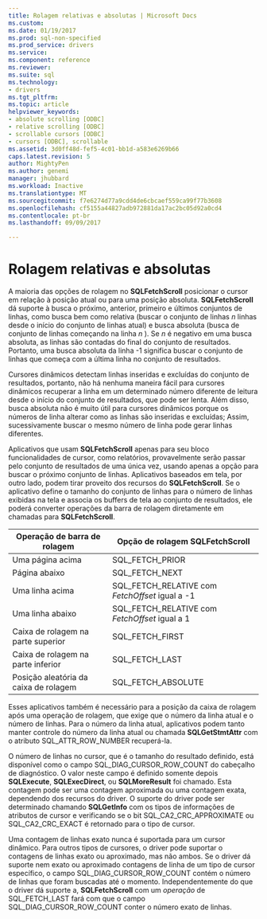 ```yaml
---
title: Rolagem relativas e absolutas | Microsoft Docs
ms.custom: 
ms.date: 01/19/2017
ms.prod: sql-non-specified
ms.prod_service: drivers
ms.service: 
ms.component: reference
ms.reviewer: 
ms.suite: sql
ms.technology:
- drivers
ms.tgt_pltfrm: 
ms.topic: article
helpviewer_keywords:
- absolute scrolling [ODBC]
- relative scrolling [ODBC]
- scrollable cursors [ODBC]
- cursors [ODBC], scrollable
ms.assetid: 3d0ff48d-fef5-4c01-bb1d-a583e6269b66
caps.latest.revision: 5
author: MightyPen
ms.author: genemi
manager: jhubbard
ms.workload: Inactive
ms.translationtype: MT
ms.sourcegitcommit: f7e6274d77a9cdd4de6cbcaef559ca99f77b3608
ms.openlocfilehash: cf5155a44827adb972881da17ac2bc05d92a0cd4
ms.contentlocale: pt-br
ms.lasthandoff: 09/09/2017

---
```

# <a name="relative-and-absolute-scrolling"></a>Rolagem relativas e absolutas
A maioria das opções de rolagem no **SQLFetchScroll** posicionar o cursor em relação à posição atual ou para uma posição absoluta. **SQLFetchScroll** dá suporte à busca o próximo, anterior, primeiro e últimos conjuntos de linhas, como busca bem como relativa (buscar o conjunto de linhas  *n*  linhas desde o início do conjunto de linhas atual) e busca absoluta (busca de conjunto de linhas começando na linha  *n* ). Se  *n*  é negativo em uma busca absoluta, as linhas são contadas do final do conjunto de resultados. Portanto, uma busca absoluta da linha -1 significa buscar o conjunto de linhas que começa com a última linha no conjunto de resultados.  
  
 Cursores dinâmicos detectam linhas inseridas e excluídas do conjunto de resultados, portanto, não há nenhuma maneira fácil para cursores dinâmicos recuperar a linha em um determinado número diferente de leitura desde o início do conjunto de resultados, que pode ser lenta. Além disso, busca absoluta não é muito útil para cursores dinâmicos porque os números de linha alterar como as linhas são inseridas e excluídas; Assim, sucessivamente buscar o mesmo número de linha pode gerar linhas diferentes.  
  
 Aplicativos que usam **SQLFetchScroll** apenas para seu bloco funcionalidades de cursor, como relatórios, provavelmente serão passar pelo conjunto de resultados de uma única vez, usando apenas a opção para buscar o próximo conjunto de linhas. Aplicativos baseados em tela, por outro lado, podem tirar proveito dos recursos do **SQLFetchScroll**. Se o aplicativo define o tamanho do conjunto de linhas para o número de linhas exibidas na tela e associa os buffers de tela ao conjunto de resultados, ele poderá converter operações da barra de rolagem diretamente em chamadas para **SQLFetchScroll**.  
  
|Operação de barra de rolagem|Opção de rolagem SQLFetchScroll|  
|--------------------------|-------------------------------------|  
|Uma página acima|SQL_FETCH_PRIOR|  
|Página abaixo|SQL_FETCH_NEXT|  
|Uma linha acima|SQL_FETCH_RELATIVE com *FetchOffset* igual a -1|  
|Uma linha abaixo|SQL_FETCH_RELATIVE com *FetchOffset* igual a 1|  
|Caixa de rolagem na parte superior|SQL_FETCH_FIRST|  
|Caixa de rolagem na parte inferior|SQL_FETCH_LAST|  
|Posição aleatória da caixa de rolagem|SQL_FETCH_ABSOLUTE|  
  
 Esses aplicativos também é necessário para a posição da caixa de rolagem após uma operação de rolagem, que exige que o número da linha atual e o número de linhas. Para o número da linha atual, aplicativos podem tanto manter controle do número da linha atual ou chamada **SQLGetStmtAttr** com o atributo SQL_ATTR_ROW_NUMBER recuperá-la.  
  
 O número de linhas no cursor, que é o tamanho do resultado definido, está disponível como o campo SQL_DIAG_CURSOR_ROW_COUNT do cabeçalho de diagnóstico. O valor neste campo é definido somente depois **SQLExecute**, **SQLExecDirect**, ou **SQLMoreResult** foi chamado. Esta contagem pode ser uma contagem aproximada ou uma contagem exata, dependendo dos recursos do driver. O suporte do driver pode ser determinado chamando **SQLGetInfo** com os tipos de informações de atributos de cursor e verificando se o bit SQL_CA2_CRC_APPROXIMATE ou SQL_CA2_CRC_EXACT é retornado para o tipo de cursor.  
  
 Uma contagem de linhas exato nunca é suportada para um cursor dinâmico. Para outros tipos de cursores, o driver pode suportar o contagens de linhas exato ou aproximado, mas não ambos. Se o driver dá suporte nem exato ou aproximado contagens de linha de um tipo de cursor específico, o campo SQL_DIAG_CURSOR_ROW_COUNT contém o número de linhas que foram buscadas até o momento. Independentemente do que o driver dá suporte a, **SQLFetchScroll** com um *operação* de SQL_FETCH_LAST fará com que o campo SQL_DIAG_CURSOR_ROW_COUNT conter o número exato de linhas.

